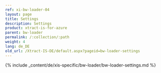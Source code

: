 ```yaml
---
ref: xi-bw-loader-04
layout: page
title: Settings
description: Settings
product: xtract-is-for-azure
parent: bw-loader
permalink: /:collection/:path
weight: 4
lang: de_DE
old_url: /Xtract-IS-DE/default.aspx?pageid=bw-loader-settings
---
```

{% include _content/de/xis-specific/bw-loader/bw-loader-settings.md %}
